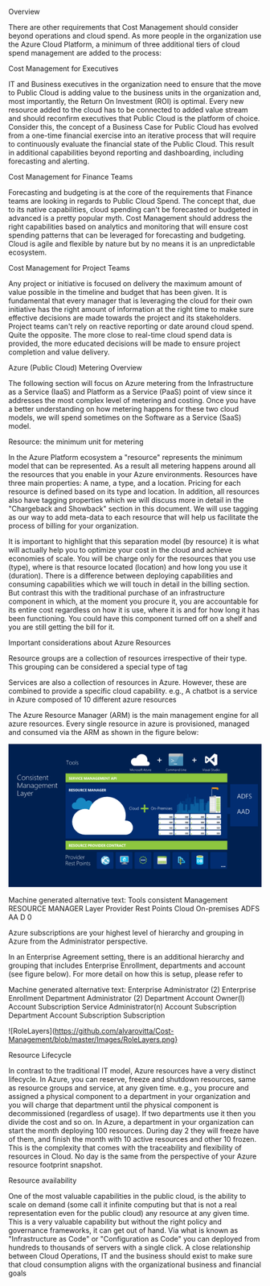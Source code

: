 
Overview 


There are other requirements that Cost Management should consider beyond operations and cloud spend. As more people in the organization use the Azure Cloud Platform, a minimum of three additional tiers of cloud spend management are added to the process: 


 


Cost Management for Executives 


IT and Business executives in the organization need to ensure that the move to Public Cloud is adding value to the business units in the organization and, most importantly, the Return On Investment (ROI) is optimal. Every new resource added to the cloud has to be connected to added value stream and should reconfirm executives that Public Cloud is the platform of choice. Consider this, the concept of a Business Case for Public Cloud has evolved from a one-time financial exercise into an iterative process that will require to continuously evaluate the financial state of the Public Cloud. This result in additional capabilities beyond reporting and dashboarding, including forecasting and alerting. 


 


Cost Management for Finance Teams 


Forecasting and budgeting is at the core of the requirements that Finance teams are looking in regards to Public Cloud Spend. The concept that, due to its native capabilities, cloud spending can't be forecasted or budgeted in advanced is a pretty popular myth. Cost Management should address the right capabilities based on analytics and monitoring that will ensure cost spending patterns that can be leveraged for forecasting and budgeting. Cloud is agile and flexible by nature but by no means it is an unpredictable ecosystem. 


 


Cost Management for Project Teams 


Any project or initiative is focused on delivery the maximum amount of value possible in the timeline and budget that has been given. It is fundamental that every manager that is leveraging the cloud for their own initiative has the right amount of information at the right time to make sure effective decisions are made towards the project and its stakeholders. Project teams can't rely on reactive reporting or date around cloud spend. Quite the opposite. The more close to real-time cloud spend data is provided, the more educated decisions will be made to ensure project completion and value delivery. 


 


 


Azure (Public Cloud) Metering Overview 


 


The following section will focus on Azure metering from the Infrastructure as a Service (IaaS) and Platform as a Service (PaaS) point of view since it addresses the most complex level of metering and costing. Once you have a better understanding on how metering happens for these two cloud models, we will spend sometimes on the Software as a Service (SaaS) model. 


 


Resource: the minimum unit for metering 


 


In the Azure Platform ecosystem a "resource" represents the minimum model that can be represented. As a result all metering happens around all the resources that you enable in your Azure environments. Resources have three main properties: A name, a type, and a location. Pricing for each resource is defined based on its type and location.  In addition, all resources also have tagging properties which we will discuss more in detail in the "Chargeback and Showback" section in this document. We will use tagging as our way to add meta-data to each resource that will help us facilitate the process of billing for your organization. 


 


It is important to highlight that this separation model (by resource) it is what will actually help you to optimize your cost in the cloud and achieve economies of scale. You will be charge only for the resources that you use (type), where is that resource located (location) and how long you use it (duration). There is a difference between deploying capabilities and consuming capabilities which we will touch in detail in the billing section. But contrast this with the traditional purchase of an infrastructure component in which, at the moment you procure it, you are accountable for its entire cost regardless on how it is use, where it is and for how long it has been functioning. You could have this component turned off on a shelf and you are still getting the bill for it. 


 


Important considerations about Azure Resources 
 

Resource groups are a collection of resources irrespective of their type. This grouping can be considered a special type of tag 


Services are also a collection of resources in Azure. However, these are combined to provide a specific cloud capability. e.g., A chatbot is a service in Azure composed of 10 different azure resources 


The Azure Resource Manager (ARM) is the main management engine for all azure resources. Every single resource in azure is provisioned, managed and consumed via the ARM as shown in the figure below: 

![ConsistentManagementLayer](
https://github.com/alvarovitta/Cost-Management/blob/master/Images/ConsistentManagementLayer.png)
 


Machine generated alternative text: Tools consistent Management RESOURCE MANAGER Layer Provider Rest Points Cloud On-premises ADFS AA D 0 


 

Azure subscriptions are your highest level of hierarchy and grouping in Azure from the Administrator perspective.  


In an Enterprise Agreement setting, there is an additional hierarchy and grouping that includes Enterprise Enrollment, departments and account (see figure below). For more detail on how this is setup, please refer to <Link to the foundational documentation created by Alvaro and team> 



 


 


Machine generated alternative text: Enterprise Administrator (2) Enterprise Enrollment Department Administrator (2) Department Account Owner(l) Account Subscription Service Administrator(n) Account Subscription Department Account Subscription Subscription

 

![RoleLayers](https://github.com/alvarovitta/Cost-Management/blob/master/Images/RoleLayers.png}
 


Resource Lifecycle 


 


In contrast to the traditional IT model, Azure resources have a very distinct lifecycle. In Azure, you can reserve, freeze and shutdown resources, same as resource groups and service, at any given time. e.g., you procure and assigned a physical component to a department in your organization and you will charge that department until the physical component is decommissioned (regardless of usage). If two departments use it then you divide the cost and so on. In Azure, a department in your organization can start the month deploying 100 resources. During day 2 they will freeze have of them, and finish the month with 10 active resources and other 10 frozen. This is the complexity that comes with the traceability and flexibility of resources in Cloud. No day is the same from the perspective of your Azure resource footprint snapshot. 


 


Resource availability 


 


One of the most valuable capabilities in the public cloud, is the ability to scale on demand (some call it infinite computing but that is not a real representation even for the public cloud) any resource at any given time. This is a very valuable capability but without the right policy and governance frameworks, it can get out of hand. Via what is known as "Infrastructure as Code" or "Configuration as Code" you can deployed from hundreds to thousands of servers with a single click. A close relationship between Cloud Operations, IT and the business should exist to make sure that cloud consumption aligns with the organizational business and financial goals 


 
